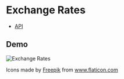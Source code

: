 # Exchange Rates

- [API](https://exchangeratesapi.io/)

## Demo

![Exchange Rates](assets/demo.gif)

Icons made by <a href="https://www.flaticon.com/authors/freepik" title="Freepik">Freepik</a> from <a href="https://www.flaticon.com/" title="Flaticon"> www.flaticon.com</a>